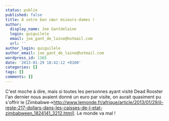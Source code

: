 ```yaml
---
status: publie
published: false
title: A votre bon cœur msieurs-dames !
author:
  display_name: Joe Gantdelaine
  login: guiguilele
  email: joe_gant_de_laine@hotmail.com
  url: ''
author_login: guiguilele
author_email: joe_gant_de_laine@hotmail.com
wordpress_id: 1165
date: '2013-01-29 18:42:12 +0100'
categories: []
tags: []
comments: []
---
```

C'est moche à dire, mais si toutes les personnes ayant visité Dead Rooster l'an dernier nous avaient donné un euro par visite, on aurait quasiment pu s'offrir le [Zimbabwe->http://www.lemonde.fr/afrique/article/2013/01/29/il-reste-217-dollars-dans-les-caisses-de-l-etat-zimbabween_1824141_3212.html]. Le monde va mal ! 
